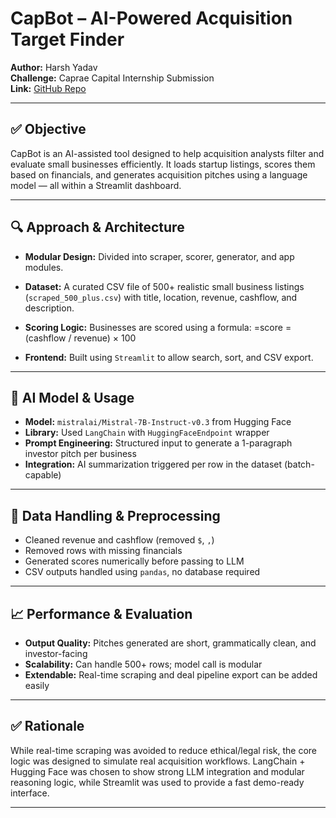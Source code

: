 # CapBot – AI-Powered Acquisition Target Finder

**Author:** Harsh Yadav  
**Challenge:** Caprae Capital Internship Submission  
**Link:** [GitHub Repo](https://github.com/Harshhuu1/newproject)

---

## ✅ Objective

CapBot is an AI-assisted tool designed to help acquisition analysts filter and evaluate small businesses efficiently. It loads startup listings, scores them based on financials, and generates acquisition pitches using a language model — all within a Streamlit dashboard.

---

## 🔍 Approach & Architecture

- **Modular Design:** Divided into scraper, scorer, generator, and app modules.
- **Dataset:** A curated CSV file of 500+ realistic small business listings (`scraped_500_plus.csv`) with title, location, revenue, cashflow, and description.
- **Scoring Logic:** Businesses are scored using a formula:
=score = (cashflow / revenue) × 100

- **Frontend:** Built using `Streamlit` to allow search, sort, and CSV export.

---

## 🧠 AI Model & Usage

- **Model:** `mistralai/Mistral-7B-Instruct-v0.3` from Hugging Face
- **Library:** Used `LangChain` with `HuggingFaceEndpoint` wrapper
- **Prompt Engineering:** Structured input to generate a 1-paragraph investor pitch per business
- **Integration:** AI summarization triggered per row in the dataset (batch-capable)

---

## 🧹 Data Handling & Preprocessing

- Cleaned revenue and cashflow (removed `$`, `,`)
- Removed rows with missing financials
- Generated scores numerically before passing to LLM
- CSV outputs handled using `pandas`, no database required

---

## 📈 Performance & Evaluation

- **Output Quality:** Pitches generated are short, grammatically clean, and investor-facing
- **Scalability:** Can handle 500+ rows; model call is modular
- **Extendable:** Real-time scraping and deal pipeline export can be added easily

---

## ✅ Rationale

While real-time scraping was avoided to reduce ethical/legal risk, the core logic was designed to simulate real acquisition workflows. LangChain + Hugging Face was chosen to show strong LLM integration and modular reasoning logic, while Streamlit was used to provide a fast demo-ready interface.

---

